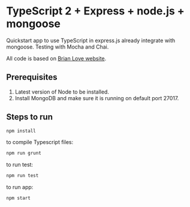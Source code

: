 # TypeScript 2 + Express + node.js + mongoose

Quickstart app to use TypeScript in express.js already integrate with mongoose.
Testing with Mocha and Chai.

All code is based on [Brian Love website](http://brianflove.com/2016/11/11/typescript-2-express-mongoose-mocha-chai/).

## Prerequisites

1. Latest version of Node to be installed.
2. Install MongoDB and make sure it is running on default port 27017.


## Steps to run

```bash
npm install
```

to compile Typescript files: 
```bash
npm run grunt
```

to run test:
```bash
npm run test
```

to run app:
```bash
npm start
```